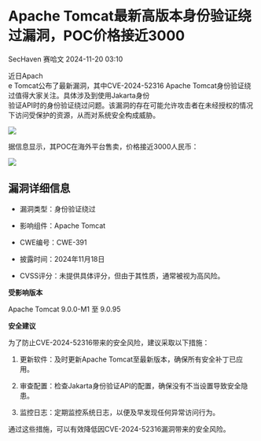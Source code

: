 #  Apache Tomcat最新高版本身份验证绕过漏洞，POC价格接近3000   
SecHaven  赛哈文   2024-11-20 03:10  
  
近日Apach  
e Tomcat公布了最新漏洞，其中CVE-2024-52316 Apache Tomcat身份验证绕过值得大家关注。具体涉及到使用Jakarta身份  
验证API时的身份验证绕过问题。该漏洞的存在可能允许攻击者在未经授权的情况下访问受保护的资源，从而对系统安全构成威胁。  
  
![](https://mmbiz.qpic.cn/mmbiz_png/R3h5SuP8QnKGnsQ99DPfbUcjLkRomSPgQGadIic6lNM3k9hPeKicCgGWWvibQUQXs00pkNJYG2xd2ibG2OZBm5OvNQ/640?wx_fmt=png&from=appmsg "")  
  
据信息显示，其POC在海外平台售卖，价格接近3000人民币：  
  
![](https://mmbiz.qpic.cn/mmbiz_png/R3h5SuP8QnKGnsQ99DPfbUcjLkRomSPgD8zwknLJWicqqOgdRy40epoWP2KVUuffiayAM3fem2Z9EyYAzicSAIElQ/640?wx_fmt=png&from=appmsg "")  
## 漏洞详细信息  
- 漏洞类型：身份验证绕过  
  
- 影响组件：Apache Tomcat  
  
- CWE编号：CWE-391  
  
- 披露时间：2024年11月18日  
  
- CVSS评分：未提供具体评分，但由于其性质，通常被视为高风险。  
  
**受影响版本**  
  
Apache Tomcat 9.0.0-M1 至 9.0.95  
  
**安全建议**  
  
为了防止CVE-2024-52316带来的安全风险，建议采取以下措施：  
1. 更新软件：及时更新Apache Tomcat至最新版本，确保所有安全补丁已应用。  
  
1. 审查配置：检查Jakarta身份验证API的配置，确保没有不当设置导致安全隐患。  
  
1. 监控日志：定期监控系统日志，以便及早发现任何异常访问行为。  
  
通过这些措施，可以有效降低因CVE-2024-52316漏洞带来的安全风险。  
  
